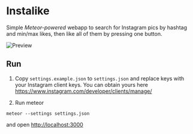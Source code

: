 # Instalike

Simple *Meteor-powered* webapp to search for Instagram pics by hashtag and min/max likes, then like all of them by pressing one button.

![Preview](https://cloud.githubusercontent.com/assets/574210/12422147/55375768-bebd-11e5-9706-61f90c0d807d.png)

## Run

1. Copy `settings.example.json` to `settings.json` and replace keys with your Instagram client keys. You can obtain yours here https://www.instagram.com/developer/clients/manage/

2. Run meteor

```
meteor --settings settings.json
```

and open [http://localhost:3000](http://localhost:3000)
